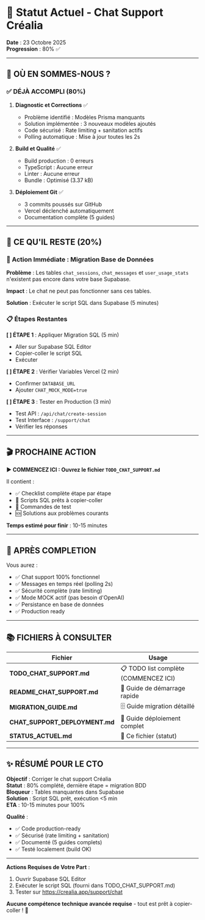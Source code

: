# 🎯 Statut Actuel - Chat Support Créalia

**Date** : 23 Octobre 2025  
**Progression** : 80% ✅

---

## 📍 OÙ EN SOMMES-NOUS ?

### ✅ DÉJÀ ACCOMPLI (80%)

1. **Diagnostic et Corrections** ✅
   - Problème identifié : Modèles Prisma manquants
   - Solution implémentée : 3 nouveaux modèles ajoutés
   - Code sécurisé : Rate limiting + sanitation actifs
   - Polling automatique : Mise à jour toutes les 2s

2. **Build et Qualité** ✅
   - Build production : 0 erreurs
   - TypeScript : Aucune erreur
   - Linter : Aucune erreur
   - Bundle : Optimisé (3.37 kB)

3. **Déploiement Git** ✅
   - 3 commits poussés sur GitHub
   - Vercel déclenché automatiquement
   - Documentation complète (5 guides)

---

## 🚧 CE QU'IL RESTE (20%)

### 🎯 Action Immédiate : Migration Base de Données

**Problème** : Les tables `chat_sessions`, `chat_messages` et `user_usage_stats` n'existent pas encore dans votre base Supabase.

**Impact** : Le chat ne peut pas fonctionner sans ces tables.

**Solution** : Exécuter le script SQL dans Supabase (5 minutes)

### 📋 Étapes Restantes

**[ ] ÉTAPE 1** : Appliquer Migration SQL (5 min)
- Aller sur Supabase SQL Editor
- Copier-coller le script SQL
- Exécuter

**[ ] ÉTAPE 2** : Vérifier Variables Vercel (2 min)
- Confirmer `DATABASE_URL`
- Ajouter `CHAT_MOCK_MODE=true`

**[ ] ÉTAPE 3** : Tester en Production (3 min)
- Test API : `/api/chat/create-session`
- Test Interface : `/support/chat`
- Vérifier les réponses

---

## 🎬 PROCHAINE ACTION

**▶️ COMMENCEZ ICI : Ouvrez le fichier `TODO_CHAT_SUPPORT.md`**

Il contient :
- ✅ Checklist complète étape par étape
- 📝 Scripts SQL prêts à copier-coller
- 🧪 Commandes de test
- 🆘 Solutions aux problèmes courants

**Temps estimé pour finir** : 10-15 minutes

---

## 🎉 APRÈS COMPLETION

Vous aurez :
- ✅ Chat support 100% fonctionnel
- ✅ Messages en temps réel (polling 2s)
- ✅ Sécurité complète (rate limiting)
- ✅ Mode MOCK actif (pas besoin d'OpenAI)
- ✅ Persistance en base de données
- ✅ Production ready

---

## 📚 FICHIERS À CONSULTER

| Fichier | Usage |
|---------|-------|
| **TODO_CHAT_SUPPORT.md** | 📋 TODO list complète (COMMENCEZ ICI) |
| **README_CHAT_SUPPORT.md** | 📖 Guide de démarrage rapide |
| **MIGRATION_GUIDE.md** | 🗄️ Guide migration détaillé |
| **CHAT_SUPPORT_DEPLOYMENT.md** | 🚀 Guide déploiement complet |
| **STATUS_ACTUEL.md** | 📍 Ce fichier (statut) |

---

## ✨ RÉSUMÉ POUR LE CTO

**Objectif** : Corriger le chat support Créalia  
**Statut** : 80% complété, dernière étape = migration BDD  
**Bloqueur** : Tables manquantes dans Supabase  
**Solution** : Script SQL prêt, exécution <5 min  
**ETA** : 10-15 minutes pour 100%  

**Qualité** :
- ✅ Code production-ready
- ✅ Sécurisé (rate limiting + sanitation)
- ✅ Documenté (5 guides complets)
- ✅ Testé localement (build OK)

---

**Actions Requises de Votre Part** :
1. Ouvrir Supabase SQL Editor
2. Exécuter le script SQL (fourni dans TODO_CHAT_SUPPORT.md)
3. Tester sur https://crealia.app/support/chat

**Aucune compétence technique avancée requise** - tout est prêt à copier-coller ! 🚀

